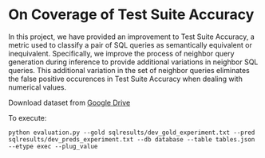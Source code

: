 # On Coverage of Test Suite Accuracy

In this project, we have provided an improvement to Test Suite Accuracy, a metric used to classify a pair of SQL queries as semantically equivalent or inequivalent. 
Specifically, we improve the process of neighbor query generation during inference to provide additional variations in neighbor SQL queries. This additional variation in the set of neighbor queries eliminates the false positive occurences in Test Suite Accuracy when dealing with numerical values. 

Download dataset from [Google Drive](https://drive.google.com/file/d/11RaGF2u1LtLWqirGTfltiSY_E1D4GHhR/view?usp=sharing)

To execute:

`python evaluation.py --gold sqlresults/dev_gold_experiment.txt --pred sqlresults/dev_preds_experiment.txt --db database --table tables.json --etype exec --plug_value`
